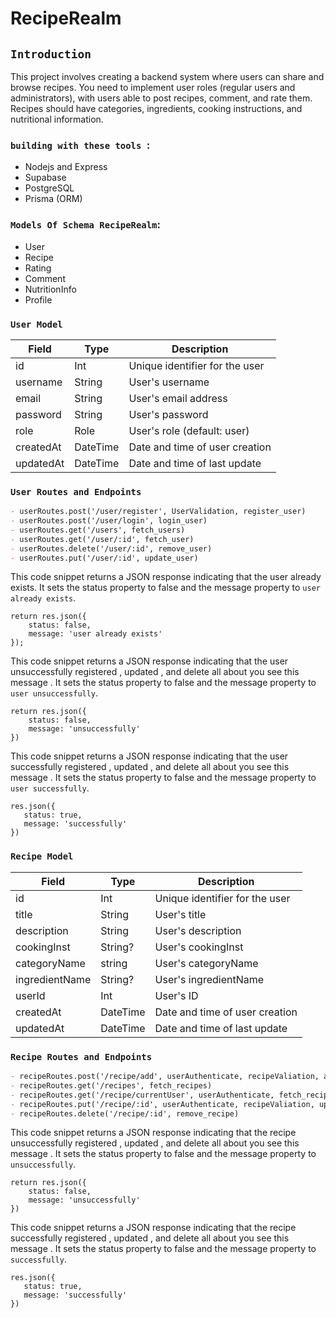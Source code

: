 # RecipeRealm

## `Introduction`
This project involves creating a backend system where users can share and browse recipes. You need to implement user roles 
(regular users and administrators), with users able to post recipes, comment, and rate them. Recipes should have categories, ingredients, 
cooking instructions, and nutritional information. 

### `building with these tools `:
- Nodejs and Express
- Supabase
- PostgreSQL
- Prisma (ORM)


### `Models Of Schema RecipeRealm`:
 - User
 - Recipe
 - Rating
 - Comment
 - NutritionInfo
 - Profile


### `User Model`

| Field                | Type                       |           Description                       |
|-------------         |----------                  |-----------------------------------          |
| id                   | Int                        | Unique identifier for the user              |
| username             | String                     | User's username                             |
| email                | String                     | User's email address                        |
| password             | String                     | User's password                             |
| role                 | Role                       | User's role (default: user)                 |
| createdAt            | DateTime                   | Date and time of user creation              |
| updatedAt            | DateTime                   | Date and time of last update                |

### ` User Routes and Endpoints `
```markdown
- userRoutes.post('/user/register', UserValidation, register_user)
- userRoutes.post('/user/login', login_user)
- userRoutes.get('/users', fetch_users)
- userRoutes.get('/user/:id', fetch_user)
- userRoutes.delete('/user/:id', remove_user)
- userRoutes.put('/user/:id', update_user)
```

This code snippet returns a JSON response indicating that the user already exists. It sets the status property to false and the message property to `user already exists`.
```
return res.json({
    status: false,
    message: 'user already exists'
});

```

This code snippet returns a JSON response indicating that the user unsuccessfully registered , updated , and delete all about you see this message . It sets the status property to false and the message property to `user unsuccessfully`.
```
return res.json({
    status: false,
    message: 'unsuccessfully'
})
```

This code snippet returns a JSON response indicating that the user successfully registered , updated , and delete all about you see this message . It sets the status property to false and the message property to `user successfully`.
```
res.json({
   status: true,
   message: 'successfully'
})
```

### `Recipe Model`

| Field                | Type                       |           Description                       |
|-------------         |----------                  |-----------------------------------          |
| id                   | Int                        | Unique identifier for the user              |
| title                | String                     | User's title                                |
| description          | String                     | User's description                          |
| cookingInst          | String?                    | User's cookingInst                          |
| categoryName         | string                     | User's categoryName                         |
| ingredientName       | String?                    | User's ingredientName                       |
| userId               | Int                        | User's ID                                   |
| createdAt            | DateTime                   | Date and time of user creation              |
| updatedAt            | DateTime                   | Date and time of last update                |


### ` Recipe Routes and Endpoints `
```markdown
- recipeRoutes.post('/recipe/add', userAuthenticate, recipeValiation, add_recipe)
- recipeRoutes.get('/recipes', fetch_recipes)
- recipeRoutes.get('/recipe/currentUser', userAuthenticate, fetch_recipes)
- recipeRoutes.put('/recipe/:id', userAuthenticate, recipeValiation, update_recipe)
- recipeRoutes.delete('/recipe/:id', remove_recipe)
```

This code snippet returns a JSON response indicating that the recipe unsuccessfully registered , updated , and delete all about you see this message . It sets the status property to false and the message property to `unsuccessfully`.
```
return res.json({
    status: false,
    message: 'unsuccessfully'
})
```

This code snippet returns a JSON response indicating that the recipe successfully registered , updated , and delete all about you see this message . It sets the status property to false and the message property to `successfully`.
```
res.json({
   status: true,
   message: 'successfully'
})
```

 
 


